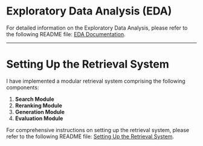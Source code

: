 # Exploratory Data Analysis (EDA)

For detailed information on the Exploratory Data Analysis, please refer to the following README file: [EDA Documentation](EDA/README.md).

---

# Setting Up the Retrieval System

I have implemented a modular retrieval system comprising the following components:

1. **Search Module**
2. **Reranking Module**
3. **Generation Module**
4. **Evaluation Module**

For comprehensive instructions on setting up the retrieval system, please refer to the following README file: [Setting Up the Retrieval System](RAG/README.md).